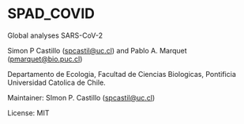 # SPAD_COVID

Global analyses SARS-CoV-2 <br>

Simon P Castillo ([spcastil@uc.cl](mailto:spcastil@uc.cl)) and Pablo A. Marquet ([pmarquet@bio.puc.cl](mailto:pmarquet@bio.puc.cl))  <br>

Departamento de Ecologia, Facultad de Ciencias Biologicas, Pontificia Universidad Catolica de Chile. <br>


Maintainer: SImon P. Castillo ([spcastil@uc.cl](mailto:spcastil@uc.cl)) <br>


License: MIT

